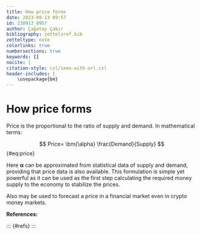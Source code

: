 ```yaml
---
title: How price forms
date: 2023-09-13 09:57
id: 230913_0957
author: Çağatay Çakır
bibliography: zettelsref.bib
zetteltype: note
colorlinks: true
numbersections: true
keywords: []
nocite: |
citation-style: csl/ieee-with-url.csl
header-includes: |
    \usepackage{bm}
---
```

<!---tags:economy:price:theory:--->

# How price forms
Price is the proportional to  the ratio of supply and demand.
In mathematical terms:

$$
Price= \bm{\alpha} \frac{Demand}{Supply}
$$ {#eq:price}

Here $\bm{\alpha}$ can be approximated from statistical data of supply and demand,
providing that price data is also available. This formulation is simple yet
powerful as it can be used as the first step calculating the required money
supply to the economy to stabilize the prices.

Also may be used to forecast a price in a financial market even in crypto money
markets.


**References:**

::: {#refs}
:::
